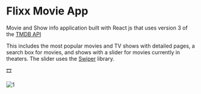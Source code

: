 # Flixx Movie App

Movie and Show info application built with React js that uses version 3 of the  [TMDB API](https://developers.themoviedb.org/3)

This includes the most popular movies and TV shows with detailed pages, a search box for movies, and shows with a slider for movies currently in theaters. The slider uses the [Swiper](https://swiperjs.com) library.

🎞

![1](https://github.com/thezeeshann/flixx-app/assets/88139550/20b3ac2c-0e8b-4915-a3c7-e67fb0323c86)
